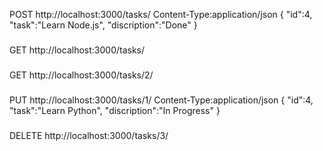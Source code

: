 POST http://localhost:3000/tasks/
Content-Type:application/json
{
    "id":4,
    "task":"Learn Node.js",
    "discription":"Done"
}
###
GET http://localhost:3000/tasks/

###
GET http://localhost:3000/tasks/2/

###
PUT http://localhost:3000/tasks/1/
Content-Type:application/json
{
    "id":4,
    "task":"Learn Python",
    "discription":"In Progress"
}

###
DELETE http://localhost:3000/tasks/3/
